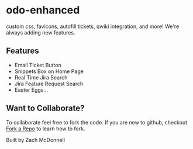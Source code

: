 # odo-enhanced
custom css, favicons, autofill tickets, qwiki integration, and more! We're always adding new features.

## Features

* Email Ticket Button
* Snippets Box on Home Page
* Real Time Jira Search
* Jira Feature Request Search
* Easter Eggs...

## Want to Collaborate?

To collaborate feel free to fork the code. If you are new to github, checkout [Fork a Repo](https://help.github.com/articles/fork-a-repo/) to learn how to fork.

Built by Zach McDonnell
